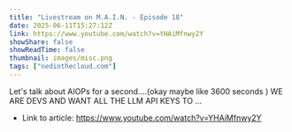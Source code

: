 ```yaml
---
title: "Livestream on M.A.I.N. - Episode 18"
date: 2025-06-11T15:27:12Z
link: https://www.youtube.com/watch?v=YHAiMfnwy2Y
showShare: false
showReadTime: false
thumbnail: images/misc.png
tags: ["nedinthecloud.com"]
---
```

Let's talk about AIOPs for a second....(okay maybe like 3600 seconds  ) WE ARE DEVS AND WANT ALL THE LLM API KEYS TO ...

- Link to article: https://www.youtube.com/watch?v=YHAiMfnwy2Y